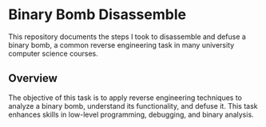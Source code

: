 # Binary Bomb Disassemble

This repository documents the steps I took to disassemble and defuse a binary bomb, a common reverse engineering task in many university computer science courses.

## Overview

The objective of this task is to apply reverse engineering techniques to analyze a binary bomb, understand its functionality, and defuse it. This task enhances skills in low-level programming, debugging, and binary analysis.
